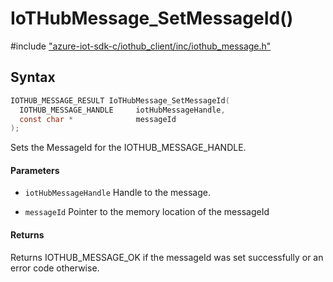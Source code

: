 # IoTHubMessage_SetMessageId()

\#include ["azure-iot-sdk-c/iothub_client/inc/iothub_message.h"](../iot-c-ref-iothub-message-h.md)  

## Syntax

```C
IOTHUB_MESSAGE_RESULT IoTHubMessage_SetMessageId(
  IOTHUB_MESSAGE_HANDLE  	iotHubMessageHandle,
  const char *           	messageId
);

```

Sets the MessageId for the IOTHUB_MESSAGE_HANDLE.

#### Parameters
* `iotHubMessageHandle` Handle to the message. 

* `messageId` Pointer to the memory location of the messageId

#### Returns
Returns IOTHUB_MESSAGE_OK if the messageId was set successfully or an error code otherwise.

